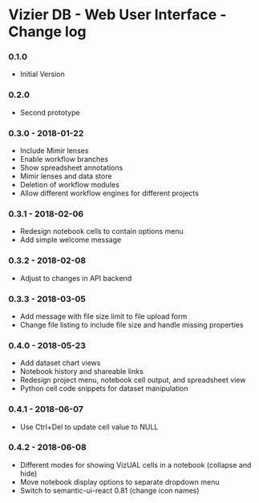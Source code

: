 # Vizier DB - Web User Interface - Change log

### 0.1.0

* Initial Version

### 0.2.0

* Second prototype

### 0.3.0 - 2018-01-22

* Include Mimir lenses
* Enable workflow branches
* Show spreadsheet annotations
* Mimir lenses and data store
* Deletion of workflow modules
* Allow different workflow engines for different projects

### 0.3.1 - 2018-02-06

* Redesign notebook cells to contain options menu
* Add simple welcome message

### 0.3.2 - 2018-02-08

* Adjust to changes in API backend

### 0.3.3 - 2018-03-05

* Add message with file size limit to file upload form
* Change file listing to include file size and handle missing properties

### 0.4.0 - 2018-05-23

* Add dataset chart views
* Notebook history and shareable links
* Redesign project menu, notebook cell output, and spreadsheet view
* Python cell code snippets for dataset manipulation

### 0.4.1 - 2018-06-07

* Use Ctrl+Del to update cell value to NULL

### 0.4.2 - 2018-06-08

* Different modes for showing VizUAL cells in a notebook (collapse and hide)
* Move notebook display options to separate dropdown menu
* Switch to semantic-ui-react 0.81 (change icon names)
